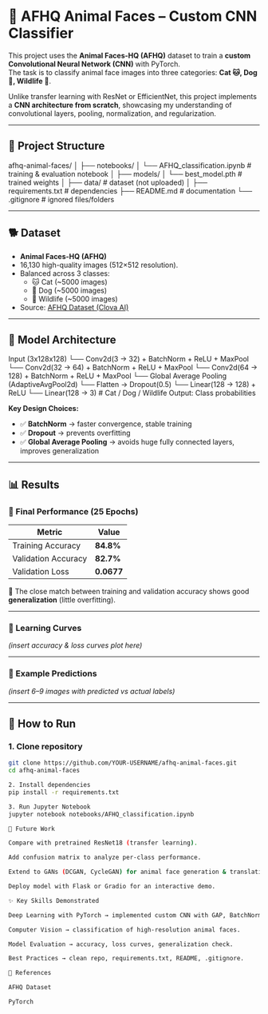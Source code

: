 # 🐾 AFHQ Animal Faces – Custom CNN Classifier  

This project uses the **Animal Faces-HQ (AFHQ)** dataset to train a **custom Convolutional Neural Network (CNN)** with PyTorch.  
The task is to classify animal face images into three categories: **Cat 🐱, Dog 🐶, Wildlife 🦊**.  

Unlike transfer learning with ResNet or EfficientNet, this project implements a **CNN architecture from scratch**, showcasing my understanding of convolutional layers, pooling, normalization, and regularization.  

---

## 📂 Project Structure
afhq-animal-faces/
│
├── notebooks/
│ └── AFHQ_classification.ipynb # training & evaluation notebook
│
├── models/
│ └── best_model.pth # trained weights
│
├── data/ # dataset (not uploaded)
│
├── requirements.txt # dependencies
├── README.md # documentation
└── .gitignore # ignored files/folders


---

## 🐕 Dataset
- **Animal Faces-HQ (AFHQ)**  
- 16,130 high-quality images (512×512 resolution).  
- Balanced across 3 classes:  
  - 🐱 Cat (~5000 images)  
  - 🐶 Dog (~5000 images)  
  - 🦊 Wildlife (~5000 images)  
- Source: [AFHQ Dataset (Clova AI)](https://github.com/clovaai/stargan-v2)  

---

## 🧠 Model Architecture
Input (3x128x128)
└── Conv2d(3 → 32) + BatchNorm + ReLU + MaxPool
└── Conv2d(32 → 64) + BatchNorm + ReLU + MaxPool
└── Conv2d(64 → 128) + BatchNorm + ReLU + MaxPool
└── Global Average Pooling (AdaptiveAvgPool2d)
└── Flatten → Dropout(0.5)
└── Linear(128 → 128) + ReLU
└── Linear(128 → 3) # Cat / Dog / Wildlife
Output: Class probabilities


**Key Design Choices:**
- ✅ **BatchNorm** → faster convergence, stable training  
- ✅ **Dropout** → prevents overfitting  
- ✅ **Global Average Pooling** → avoids huge fully connected layers, improves generalization  

---

## 📊 Results

### 🔹 Final Performance (25 Epochs)
| Metric               | Value    |
|-----------------------|----------|
| Training Accuracy     | **84.8%** |
| Validation Accuracy   | **82.7%** |
| Validation Loss       | **0.0677** |

📌 The close match between training and validation accuracy shows good **generalization** (little overfitting).  

---

### 🔹 Learning Curves
*(insert accuracy & loss curves plot here)*  

---

### 🔹 Example Predictions
*(insert 6–9 images with predicted vs actual labels)*  

---

## 🚀 How to Run

### 1. Clone repository
```bash
git clone https://github.com/YOUR-USERNAME/afhq-animal-faces.git
cd afhq-animal-faces

2. Install dependencies
pip install -r requirements.txt

3. Run Jupyter Notebook
jupyter notebook notebooks/AFHQ_classification.ipynb

📌 Future Work

Compare with pretrained ResNet18 (transfer learning).

Add confusion matrix to analyze per-class performance.

Extend to GANs (DCGAN, CycleGAN) for animal face generation & translation.

Deploy model with Flask or Gradio for an interactive demo.

✨ Key Skills Demonstrated

Deep Learning with PyTorch → implemented custom CNN with GAP, BatchNorm, Dropout.

Computer Vision → classification of high-resolution animal faces.

Model Evaluation → accuracy, loss curves, generalization check.

Best Practices → clean repo, requirements.txt, README, .gitignore.

📎 References

AFHQ Dataset

PyTorch
